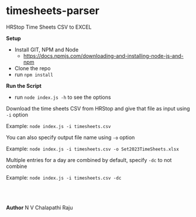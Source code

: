 # timesheets-parser
HRStop Time Sheets CSV to EXCEL 

**Setup**
* Install GIT, NPM and Node
  * https://docs.npmjs.com/downloading-and-installing-node-js-and-npm
* Clone the repo
* run `npm install`

**Run the Script**
* run `node index.js -h` to see the options

Download the time sheets CSV from HRStop and give that file as input using `-i` option
<br/>

Example: `node index.js -i timesheets.csv`
<br/>

You can also specify output file name using `-o` option
<br/>

Example: `node index.js -i timesheets.csv -o Set2023TimeSheets.xlsx`
<br/>

Multiple entries for a day are combined by default, specify `-dc` to not combine
<br/>

Example: `node index.js -i timesheets.csv -dc`

<br/>
<br/>
<br/>
<b>Author</b>
N V Chalapathi Raju